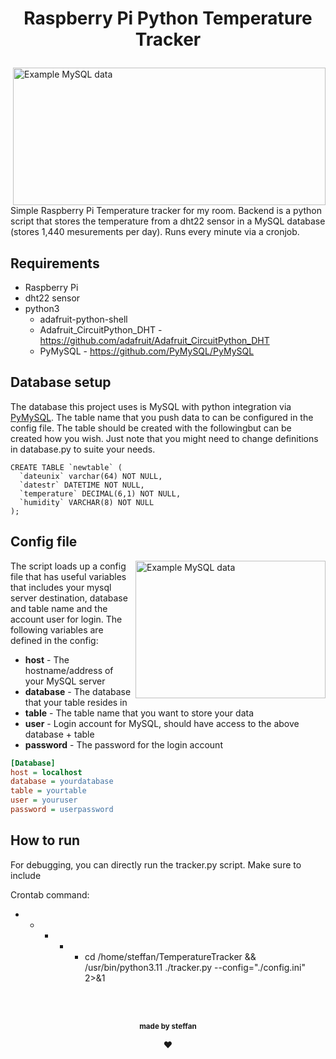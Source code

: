 <!-- Made badly by steffan ❤️ -->
# <p align="center">Raspberry Pi Python Temperature Tracker</p>
<img src="https://github.com/steffandrosinos/TemperatureTracker/assets/39098140/0350600d-5abe-44b0-a0d6-502efc81cc45" align="right"
     alt="Example MySQL data" width="500" height="220">
<br>Simple Raspberry Pi Temperature tracker for my room. Backend is a python script that stores the temperature from a dht22 sensor in a MySQL database (stores 1,440 mesurements per day). Runs every minute via a cronjob.
<br>
## Requirements
 - Raspberry Pi
 - dht22 sensor
 - python3
   - adafruit-python-shell
   - Adafruit_CircuitPython_DHT - https://github.com/adafruit/Adafruit_CircuitPython_DHT
   - PyMySQL - https://github.com/PyMySQL/PyMySQL

## Database setup<br>
The database this project uses is MySQL with python integration via [PyMySQL](https://github.com/PyMySQL/PyMySQL). The table name that you push data to can be configured in the config file. The table should be created with the followingbut can be created how you wish. Just note that you might need to change definitions in database.py to suite your needs.
```MySQL
CREATE TABLE `newtable` (
  `dateunix` varchar(64) NOT NULL,
  `datestr` DATETIME NOT NULL,
  `temperature` DECIMAL(6,1) NOT NULL,
  `humidity` VARCHAR(8) NOT NULL
);
```
## Config file
<img src="https://github.com/steffandrosinos/TemperatureTracker/assets/39098140/cb59b3cf-54a2-4327-8e68-fe980cebc4c6" align="right"
     alt="Example MySQL data" width="304" height="220">
The script loads up a config file that has useful variables that includes your mysql server destination, database and table name and the account user for login. The following variables are defined in the config:
 - **host**     - The hostname/address of your MySQL server
 - **database** - The database that your table resides in
 - **table**    - The table name that you want to store your data
 - **user**     - Login account for MySQL, should have access to the above database + table
 - **password** - The password for the login account
```ini
[Database]
host = localhost
database = yourdatabase
table = yourtable
user = youruser
password = userpassword
```
## How to run
For debugging, you can directly run the tracker.py script. Make sure to include 

Crontab command:
* * * * * cd /home/steffan/TemperatureTracker && /usr/bin/python3.11 ./tracker.py --config="./config.ini" 2>&1

<br><br>
<p align="center"><sub><b>made by steffan</b></sub></p>
<p align="center">❤️</p>
